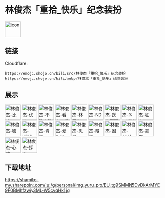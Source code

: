 # 林俊杰「重拾_快乐」纪念装扮
<img src="https://emoji.shojo.cn/bili/src/林俊杰「重拾_快乐」纪念装扮/icon.png" width="50" height="50" alt="icon">

## 链接
Cloudflare:
```
https://emoji.shojo.cn/bili/src/林俊杰「重拾_快乐」纪念装扮
https://emoji.shojo.cn/bili/webp/林俊杰「重拾_快乐」纪念装扮
```
## 展示
<img src="https://emoji.shojo.cn/bili/src/林俊杰「重拾_快乐」纪念装扮/林俊杰-比心.png" width="50" height="50" alt="林俊杰-比心">
<img src="https://emoji.shojo.cn/bili/src/林俊杰「重拾_快乐」纪念装扮/林俊杰-优雅.png" width="50" height="50" alt="林俊杰-优雅">
<img src="https://emoji.shojo.cn/bili/src/林俊杰「重拾_快乐」纪念装扮/林俊杰-不听不听.png" width="50" height="50" alt="林俊杰-不听不听">
<img src="https://emoji.shojo.cn/bili/src/林俊杰「重拾_快乐」纪念装扮/林俊杰-看看你的.png" width="50" height="50" alt="林俊杰-看看你的">
<img src="https://emoji.shojo.cn/bili/src/林俊杰「重拾_快乐」纪念装扮/林俊杰-林三岁.png" width="50" height="50" alt="林俊杰-林三岁">
<img src="https://emoji.shojo.cn/bili/src/林俊杰「重拾_快乐」纪念装扮/林俊杰-NO.png" width="50" height="50" alt="林俊杰-NO">
<img src="https://emoji.shojo.cn/bili/src/林俊杰「重拾_快乐」纪念装扮/林俊杰-送你花花.png" width="50" height="50" alt="林俊杰-送你花花">
<img src="https://emoji.shojo.cn/bili/src/林俊杰「重拾_快乐」纪念装扮/林俊杰-闪亮登场.png" width="50" height="50" alt="林俊杰-闪亮登场">
<img src="https://emoji.shojo.cn/bili/src/林俊杰「重拾_快乐」纪念装扮/林俊杰-狂喜.png" width="50" height="50" alt="林俊杰-狂喜">
<img src="https://emoji.shojo.cn/bili/src/林俊杰「重拾_快乐」纪念装扮/林俊杰-嗨.png" width="50" height="50" alt="林俊杰-嗨">
<img src="https://emoji.shojo.cn/bili/src/林俊杰「重拾_快乐」纪念装扮/林俊杰-wink.png" width="50" height="50" alt="林俊杰-wink">
<img src="https://emoji.shojo.cn/bili/src/林俊杰「重拾_快乐」纪念装扮/林俊杰-肯定.png" width="50" height="50" alt="林俊杰-肯定">
<img src="https://emoji.shojo.cn/bili/src/林俊杰「重拾_快乐」纪念装扮/林俊杰-爱你呦.png" width="50" height="50" alt="林俊杰-爱你呦">
<img src="https://emoji.shojo.cn/bili/src/林俊杰「重拾_快乐」纪念装扮/林俊杰-思考.png" width="50" height="50" alt="林俊杰-思考">
<img src="https://emoji.shojo.cn/bili/src/林俊杰「重拾_快乐」纪念装扮/林俊杰-晚安.png" width="50" height="50" alt="林俊杰-晚安">
<img src="https://emoji.shojo.cn/bili/src/林俊杰「重拾_快乐」纪念装扮/林俊杰-困.png" width="50" height="50" alt="林俊杰-困">
<img src="https://emoji.shojo.cn/bili/src/林俊杰「重拾_快乐」纪念装扮/林俊杰-cool.png" width="50" height="50" alt="林俊杰-cool">
<img src="https://emoji.shojo.cn/bili/src/林俊杰「重拾_快乐」纪念装扮/林俊杰-拿捏.png" width="50" height="50" alt="林俊杰-拿捏">
<img src="https://emoji.shojo.cn/bili/src/林俊杰「重拾_快乐」纪念装扮/林俊杰-心碎.png" width="50" height="50" alt="林俊杰-心碎">
<img src="https://emoji.shojo.cn/bili/src/林俊杰「重拾_快乐」纪念装扮/林俊杰-探头.png" width="50" height="50" alt="林俊杰-探头">

## 下载地址

https://shamiko-my.sharepoint.com/:u:/g/personal/img_yuru_pro/EU_tg9SMMN5DvDkArMYE9F0BMhfzwiy3ML-W5cvqHk1jjg